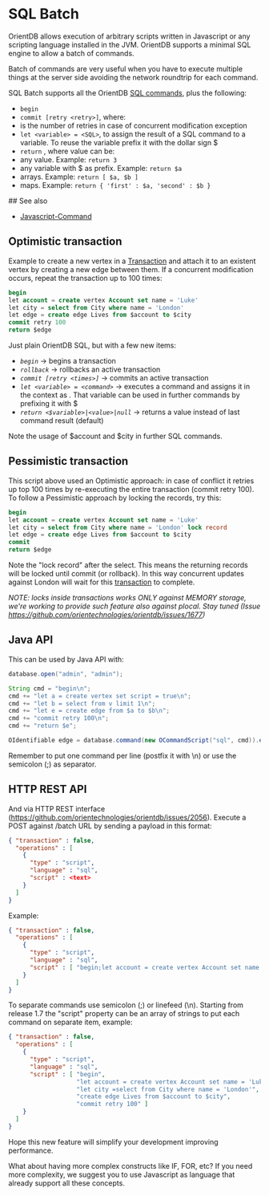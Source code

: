 # SQL Batch

OrientDB allows execution of arbitrary scripts written in Javascript or any scripting language installed in the JVM. OrientDB supports a minimal SQL engine to allow a batch of commands.

Batch of commands are very useful when you have to execute multiple things at the server side avoiding the network roundtrip for each command.

SQL Batch supports all the OrientDB [SQL commands](SQL.md), plus the following:
- ```begin```
- ```commit [retry <retry>]```, where:
 - <retry> is the number of retries in case of concurrent modification exception
- ```let <variable> = <SQL>```, to assign the result of a SQL command to a variable. To reuse the variable prefix it with the dollar sign $
- ```return``` <value>, where value can be:
 - any value. Example: ```return 3```
 - any variable with $ as prefix. Example: ```return $a```
 - arrays. Example: ```return [ $a, $b ]```
 - maps. Example: ```return { 'first' : $a, 'second' : $b }```

## See also
- [Javascript-Command](Javascript-Command.md)

## Optimistic transaction

Example to create a new vertex in a [Transaction](Transactions.md) and attach it to an existent vertex by creating a new edge between them. If a concurrent modification occurs, repeat the transaction up to 100 times:

```sql
begin
let account = create vertex Account set name = 'Luke'
let city = select from City where name = 'London'
let edge = create edge Lives from $account to $city
commit retry 100
return $edge
```

Just plain OrientDB SQL, but with a few new items:
- *```begin```* -> begins a transaction
- *```rollback```* -> rollbacks an active transaction
- *```commit [retry <times>]```* -> commits an active transaction
- *```let <variable> = <command>```* -> executes a command and assigns it in the context as . That variable can be used in further commands by prefixing it with $
- *```return <$variable>|<value>|null```* -> returns a value instead of last command result (default)

Note the usage of $account and $city in further SQL commands.

## Pessimistic transaction

This script above used an Optimistic approach: in case of conflict it retries up top 100 times by re-executing the entire transaction (commit retry 100). To follow a Pessimistic approach by locking the records, try this:

```sql
begin
let account = create vertex Account set name = 'Luke'
let city = select from City where name = 'London' lock record
let edge = create edge Lives from $account to $city
commit
return $edge
```

Note the "lock record" after the select. This means the returning records will be locked until commit (or rollback). In this way concurrent updates against London will wait for this [transaction](Transactions.md) to complete.

_NOTE: locks inside transactions works ONLY against MEMORY storage, we're working to provide such feature also against plocal. Stay tuned (Issue https://github.com/orientechnologies/orientdb/issues/1677)_

## Java API

This can be used by Java API with:
```java
database.open("admin", "admin");

String cmd = "begin\n";
cmd += "let a = create vertex set script = true\n";
cmd += "let b = select from v limit 1\n";
cmd += "let e = create edge from $a to $b\n";
cmd += "commit retry 100\n";
cmd += "return $e";

OIdentifiable edge = database.command(new OCommandScript("sql", cmd)).execute();
```

Remember to put one command per line (postfix it with \n) or use the semicolon (;) as separator.

## HTTP REST API

And via HTTP REST interface (https://github.com/orientechnologies/orientdb/issues/2056). Execute a POST against /batch URL by sending a payload in this format:

```json
{ "transaction" : false,
  "operations" : [
    {
      "type" : "script",
      "language" : "sql",
      "script" : <text>
    }
  ]
}
```

Example:

```json
{ "transaction" : false,
  "operations" : [
    {
      "type" : "script",
      "language" : "sql",
      "script" : [ "begin;let account = create vertex Account set name = 'Luke';let city =select from City where name = 'London';create edge Lives from $account to $city;commit retry 100" ]
    }
  ]
}
```

To separate commands use semicolon (;) or linefeed (\n). Starting from release 1.7 the "script" property can be an array of strings to put each command on separate item, example:
```json
{ "transaction" : false,
  "operations" : [
    {
      "type" : "script",
      "language" : "sql",
      "script" : [ "begin",
                   "let account = create vertex Account set name = 'Luke'",
                   "let city =select from City where name = 'London'",
                   "create edge Lives from $account to $city",
                   "commit retry 100" ]
    }
  ]
}
```

Hope this new feature will simplify your development improving performance.

What about having more complex constructs like IF, FOR, etc? If you need more complexity, we suggest you to use Javascript as language that already support all these concepts.
